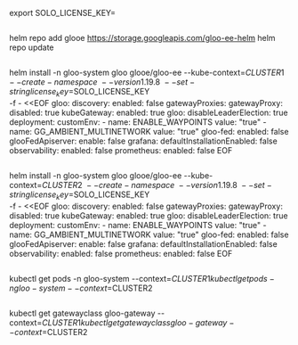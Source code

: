 export SOLO_LICENSE_KEY=
```

```
helm repo add glooe https://storage.googleapis.com/gloo-ee-helm
helm repo update
```

```
helm install -n gloo-system gloo glooe/gloo-ee --kube-context=$CLUSTER1 \
--create-namespace \
--version 1.19.8 \
--set-string license_key=$SOLO_LICENSE_KEY \
-f - <<EOF
gloo:
  discovery:
    enabled: false
  gatewayProxies:
    gatewayProxy:
      disabled: true
  kubeGateway:
    enabled: true
  gloo:
    disableLeaderElection: true
    deployment:
      customEnv:
        - name: ENABLE_WAYPOINTS
          value: "true"
        - name: GG_AMBIENT_MULTINETWORK
          value: "true"
gloo-fed:
  enabled: false
  glooFedApiserver:
    enable: false
grafana:
  defaultInstallationEnabled: false
observability:
  enabled: false
prometheus:
  enabled: false
EOF
```

```
helm install -n gloo-system gloo glooe/gloo-ee --kube-context=$CLUSTER2 \
--create-namespace \
--version 1.19.8 \
--set-string license_key=$SOLO_LICENSE_KEY \
-f - <<EOF
gloo:
  discovery:
    enabled: false
  gatewayProxies:
    gatewayProxy:
      disabled: true
  kubeGateway:
    enabled: true
  gloo:
    disableLeaderElection: true
    deployment:
      customEnv:
        - name: ENABLE_WAYPOINTS
          value: "true"
        - name: GG_AMBIENT_MULTINETWORK
          value: "true"
gloo-fed:
  enabled: false
  glooFedApiserver:
    enable: false
grafana:
  defaultInstallationEnabled: false
observability:
  enabled: false
prometheus:
  enabled: false
EOF
```

```
kubectl get pods -n gloo-system --context=$CLUSTER1
kubectl get pods -n gloo-system --context=$CLUSTER2
```

```
kubectl get gatewayclass gloo-gateway --context=$CLUSTER1
kubectl get gatewayclass gloo-gateway --context=$CLUSTER2
```